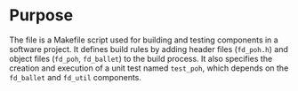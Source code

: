 # Purpose
The file is a Makefile script used for building and testing components in a software project. It defines build rules by adding header files (`fd_poh.h`) and object files (`fd_poh`, `fd_ballet`) to the build process. It also specifies the creation and execution of a unit test named `test_poh`, which depends on the `fd_ballet` and `fd_util` components.
